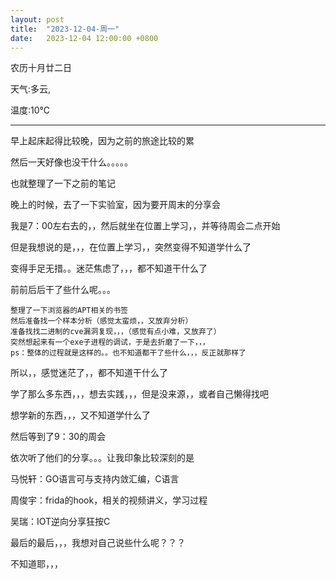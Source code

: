 ```yaml
---
layout: post
title:  "2023-12-04-周一"
date:   2023-12-04 12:00:00 +0800
---
```






农历十月廿二日 

天气:多云, 

温度:10℃

---



早上起床起得比较晚，因为之前的旅途比较的累

然后一天好像也没干什么。。。。。

也就整理了一下之前的笔记



晚上的时候，去了一下实验室，因为要开周末的分享会

我是7：00左右去的，，然后就坐在位置上学习，，并等待周会二点开始



但是我想说的是，，，在位置上学习，，突然变得不知道学什么了

变得手足无措。。迷茫焦虑了，，，都不知道干什么了

前前后后干了些什么呢。。。

```
整理了一下浏览器的APT相关的书签
然后准备找一个样本分析（感觉太蛮烦，，又放弃分析）
准备找找二进制的cve漏洞复现，，，（感觉有点小难，又放弃了）
突然想起来有一个exe子进程的调试，于是去折磨了一下，，，
ps：整体的过程就是这样的。。也不知道都干了些什么，，，反正就那样了
```



所以，，感觉迷茫了，，都不知道干什么了

学了那么多东西，，，想去实践，，，但是没来源，，或者自己懒得找吧

想学新的东西，，，又不知道学什么了



然后等到了9：30的周会

依次听了他们的分享。。。让我印象比较深刻的是

马悦轩：GO语言可与支持内敛汇编，C语言

周俊宇：frida的hook，相关的视频讲义，学习过程

吴瑞：IOT逆向分享狂按C



最后的最后，，，我想对自己说些什么呢？？？

不知道耶，，，



